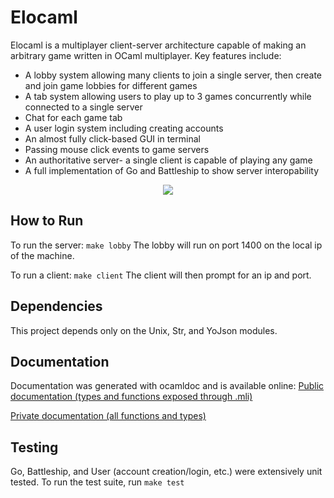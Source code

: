 
# Elocaml
Elocaml is a multiplayer client-server architecture capable of making an arbitrary game written in OCaml multiplayer. Key features include:
* A lobby system allowing many clients to join a single server, then create and join game lobbies for different games
* A tab system allowing users to play up to 3 games concurrently while connected to a single server
* Chat for each game tab
* A user login system including creating accounts
* An almost fully click-based GUI in terminal
* Passing mouse click events to game servers
* An authoritative server- a single client is capable of playing any game
* A full implementation of Go and Battleship to show server interopability

<p align="center"><img src="https://user-images.githubusercontent.com/44276338/58376922-9ae8df80-7f43-11e9-8f5b-7ad678eac6de.png" /></p>

## How to Run
To run the server: `make lobby`
The lobby will run on port 1400 on the local ip of the machine.


To run a client: `make client`
The client will then prompt for an ip and port.

## Dependencies
This project depends only on the Unix, Str, and YoJson modules.

## Documentation
Documentation was generated with ocamldoc and is available online:
[Public documentation (types and functions exposed through .mli)](https://alexchang8.github.io/elocaml/doc.public/index.html)

[Private documentation (all functions and types)](https://alexchang8.github.io/elocaml/doc.public/index.html)

## Testing
Go, Battleship, and User (account creation/login, etc.) were extensively unit tested. To run the test suite, run `make test`
